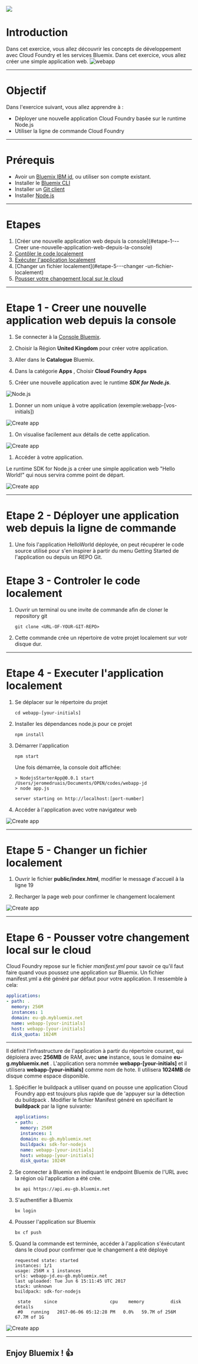 ![](./images/cloudfoundry.png)
<!-- page_number: true -->
<!-- $size: 16:9 -->
<!-- prerender: true -->
<!-- footer: OPEN GROUPE - Formation Bluemix - JUIN 2017 -->

# Introduction

Dans cet exercice, vous allez découvrir les concepts de développement avec Cloud Foundry et les services Bluemix.
Dans cet exercice, vous allez créer une simple application web.
![webapp](./images/HelloWorld.png)

---

# Objectif

Dans l'exercice suivant, vous allez apprendre à :

+ Déployer une nouvelle application Cloud Foundry  basée sur le runtime Node.js
+ Utiliser la ligne de commande Cloud Foundry

---

# Prérequis

+ Avoir un [Bluemix IBM id](https://bluemix.net), ou  utiliser son compte existant.
+ Installer le [Bluemix CLI](http://clis.ng.bluemix.net)
+ Installer un [Git client](https://git-scm.com/downloads)
+ Installer [Node.js](https://nodejs.org)

---

# Etapes

1. [Créer une nouvelle application web depuis la console](#etape-1---Creer une-nouvelle-application-web-depuis-la-console)
1. [Contôler le code localement](#etape-3---controler-le-code-localement)
1. [Exécuter l'application localement](#etape-4---executer-l'application-localement)
1. [Changer un  fichier localement](#etape-5---changer -un-fichier-localement)
1. [Pousser  votre changement  local sur le cloud](#etape-6---pousser-votre-changement-local-sur-le-cloud)
---

# Etape 1 - Creer une nouvelle application web depuis la console

1. Se connecter à la [Console Bluemix](https://console.bluemix.net).

1. Choisir  la  Région **United Kingdom** pour créer votre application.

1. Aller dans le  **Catalogue** Bluemix.

1. Dans la catégorie **Apps** , Choisir **Cloud Foundry Apps**

1. Créer  une nouvelle application avec le runtime ***SDK for Node.js***.

![Node.js](./images/nodejs.png)

1. Donner un nom unique à votre application (exemple:webapp-[vos-initials])

![Create app](./images/deploy-create-app.png)

1. On visualise facilement aux détails de cette application.

![Create app](./images/deploy-app-created.png)

1. Accéder à votre application.

Le runtime SDK for Node.js a créer une simple application web "Hello World!" qui nous servira comme point de départ.

![Create app](./images/deploy-app-helloworld.png)

---

# Etape 2 - Déployer une application web depuis la ligne de commande

1. Une fois l'application HelloWorld déployée, on peut récupérer le code source utilisé pour s'en inspirer à partir du menu Getting Started de l'application ou depuis un REPO Git.


# Etape 3 - Controler le code localement

1. Ouvrir un terminal ou une invite de commande afin de cloner le repository git

    ```
    git clone <URL-OF-YOUR-GIT-REPO>
    ```

1. Cette commande crée un répertoire de votre projet localement sur votr disque dur.

---

# Etape 4 - Executer l'application localement

1. Se déplacer sur le répertoire du projet

    ```
    cd webapp-[your-initials]
    ```

1. Installer les dépendances node.js pour ce projet

    ```
    npm install
    ```

1. Démarrer l'application

    ```
    npm start
    ```

    Une fois démarrée, la console doit affichée:

    ```
    > NodejsStarterApp@0.0.1 start /Users/jeromedruais/Documents/OPEN/codes/webapp-jd
    > node app.js

    server starting on http://localhost:[port-number]
    ```

1. Accéder à l'application avec votre navigateur web

![Create app](./images/deploy-app-local.png)

---

# Etape 5 - Changer un fichier localement

1. Ouvrir le fichier **public/index.html**, modifier le message d'accueil à la ligne 19

1. Recharger la page web pour confirmer le changement localement

![Create app](./images/deploy-app-local-modif.png)


---

# Etape 6 - Pousser votre changement local sur le cloud

Cloud Foundry repose sur le fichier *manifest.yml* pour savoir ce qu'il faut faire quand vous poussez une application sur Bluemix.
Un fichier manifest.yml a été généré par défaut pour votre application. Il ressemble à cela:

  ```yml
  applications:
  - path: .
    memory: 256M
    instances: 1
    domain: eu-gb.mybluemix.net
    name: webapp-[your-initials]
    host: webapp-[your-initials]
    disk_quota: 1024M
  ```
---

  Il définit l'infrastructure de l'application à partir du répertoire courant, qui déploiera avec **256MB** de RAM, avec **une** instance, sous le domaine  **eu-g.mybluemix.net** .
L'application sera nommée **webapp-[your-initials]** et il utilisera **webapp-[your-initials]** comme nom de hote.
Il utilisera **1024MB** de disque comme espace disponible.

1. Spécifier le buildpack a utiliser quand on pousse une application Cloud Foundry app est toujours plus rapide que de 'appuyer sur la détection du buildpack . Modifier le fichier Manifest généré en spécifiant le **buildpack** par la ligne suivante:

    ```yml
    applications:
    - path: .
      memory: 256M
      instances: 1
      domain: eu-gb.mybluemix.net
      buildpack: sdk-for-nodejs
      name: webapp-[your-initials]
      host: webapp-[your-initials]
      disk_quota: 1024M
    ```

1. Se connecter à Bluemix en indiquant le endpoint Bluemix de l'URL avec la région où l'application a été crée.

    ```
    bx api https://api.eu-gb.bluemix.net
    ```

1. S'authentifier à Bluemix

    ```
    bx login
    ```

1. Pousser l'application sur Bluemix

    ```
    bx cf push
    ```

1. Quand la commande est terminée, accéder à l'application s'éxécutant dans le cloud pour confirmer que le changement a été déployé

    ```
    requested state: started
    instances: 1/1
    usage: 256M x 1 instances
    urls: webapp-jd.eu-gb.mybluemix.net
    last uploaded: Tue Jun 6 15:11:45 UTC 2017
    stack: unknown
    buildpack: sdk-for-nodejs

     state     since                    cpu    memory          disk          details
     #0   running   2017-06-06 05:12:28 PM   0.0%   59.7M of 256M   67.7M of 1G
    ```

![Create app](./images/deploy-app-bluemix-modif.png)


---

## Enjoy Bluemix ! :+1:
